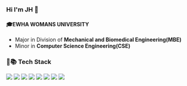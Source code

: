 ### Hi I'm JH 👋
#### :mortar_board:EWHA WOMANS UNIVERSITY
- Major in Division of **Mechanical and Biomedical Engineering(MBE)**
- Minor in **Computer Science Engineering(CSE)**
### :muscle::books: Tech Stack
<img src="https://img.shields.io/badge/Python-blue?style=falt-square&logo=Python&logoColor=white"/></a>
<img src="https://img.shields.io/badge/C-A8B9CC?style=falt-square&logo=c&logoColor=white"/></a>
<img src="https://img.shields.io/badge/Linux-FCC624?style=falt-square&logo=Linux&logoColor=white"/></a>
<img src="https://img.shields.io/badge/PyTorch-EE4C2C?style=falt-square&logo=PyTorch&logoColor=white"/></a>
<img src="https://img.shields.io/badge/TensorFlow-FF6F00?style=falt-square&logo=TensorFlow&logoColor=white"/></a>
<img src="https://img.shields.io/badge/Keras-D00000?style=falt-square&logo=Keras&logoColor=white"/></a>
<img src="https://img.shields.io/badge/MSSQL-CC2927?style=falt-square&logo=Microsoft SQL Server&logoColor=white"/></a>
<img src="https://img.shields.io/badge/R-276DC3?style=falt-square&logo=R&logoColor=white"/></a>


<!--
**jiho-030/jiho-030** is a ✨ _special_ ✨ repository because its `README.md` (this file) appears on your GitHub profile.

Here are some ideas to get you started:

- 🔭 I’m currently working on ...
- 🌱 I’m currently learning ...
- 👯 I’m looking to collaborate on ...
- 🤔 I’m looking for help with ...
- 💬 Ask me about ...
- 📫 How to reach me: ...
- 😄 Pronouns: ...
- ⚡ Fun fact: ...

<a href="버튼을 눌렀을 때 이동할 링크" target="_blank"><img src="https://img.shields.io/badge/뱃지레이블-배경색?style=뱃지모양&logo=로고&logoColor=로고색상"/></a>
-->
